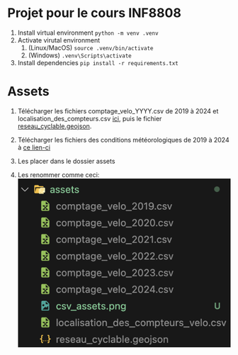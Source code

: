 # Projet pour le cours INF8808

1. Install virtual environment `python -m venv .venv`
2. Activate virutal environment
   1. (Linux/MacOS) `source .venv/bin/activate`
   2. (Windows) `.venv\Scripts\activate`
3. Install dependencies `pip install -r requirements.txt`

# Assets

1. Télécharger les fichiers comptage_velo_YYYY.csv de 2019 à 2024 et localisation_des_compteurs.csv [ici](https://www.donneesquebec.ca/recherche/dataset/vmtl-velos-comptage), puis le fichier [reseau_cyclable.geojson](https://www.donneesquebec.ca/recherche/dataset/vmtl-pistes-cyclables).

2. Télécharger les fichiers des conditions météorologiques de 2019 à 2024 à [ce lien-ci](https://climate.weather.gc.ca/climate_data/daily_data_e.html?StationID=51157&timeframe=2&StartYear=1840&EndYear=2024&Day=16&Year=2019&Month=1)

3. Les placer dans le dossier assets
4. Les renommer comme ceci: ![](./assets/csv_assets.png)
